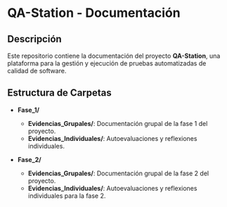 # QA-Station - Documentación

## Descripción

Este repositorio contiene la documentación del proyecto **QA-Station**, una plataforma para la gestión y ejecución de pruebas automatizadas de calidad de software.

## Estructura de Carpetas

* **Fase_1/**
    * **Evidencias_Grupales/**: Documentación grupal de la fase 1 del proyecto.
    * **Evidencias_Individuales/**: Autoevaluaciones y reflexiones individuales.

* **Fase_2/**
    * **Evidencias_Grupales/**: Documentación grupal de la fase 2 del proyecto.
    * **Evidencias_Individuales/**: Autoevaluaciones y reflexiones individuales para la fase 2.
